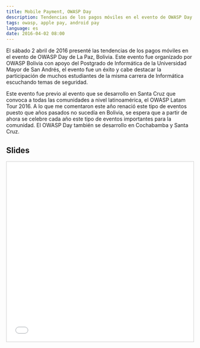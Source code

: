 ```yaml
---
title: Mobile Payment, OWASP Day
description: Tendencias de los pagos móviles en el evento de OWASP Day.
tags: owasp, apple pay, android pay
language: es
date: 2016-04-02 08:00
---
```


El sábado 2 abril de 2016 presenté las tendencias de los pagos móviles en el evento de OWASP Day de La Paz, Bolivia. Este evento fue organizado por OWASP Bolivia con apoyo del Postgrado de Informática de la Universidad Mayor de San Andrés, el evento fue un éxito y cabe destacar la participación de muchos estudiantes de la misma carrera de Informática escuchando temas de seguridad.

Este evento fue previo al evento que se desarrollo en Santa Cruz que convoca a todas las comunidades a nivel latinoamérica, el OWASP Latam Tour 2016. A lo que me comentaron este año renació este tipo de eventos puesto que años pasados no sucedía en Bolivia, se espera que a partir de ahora se celebre cada año este tipo de eventos importantes para la comunidad. El OWASP Day también se desarrollo en Cochabamba y Santa Cruz.

## Slides

<iframe src="//www.slideshare.net/slideshow/embed_code/key/4v8er8OubpFiTN" width="595" height="485" frameborder="0" marginwidth="0" marginheight="0" scrolling="no" style="border:1px solid #CCC; border-width:1px; margin-bottom:5px; max-width: 100%;" allowfullscreen></iframe>
